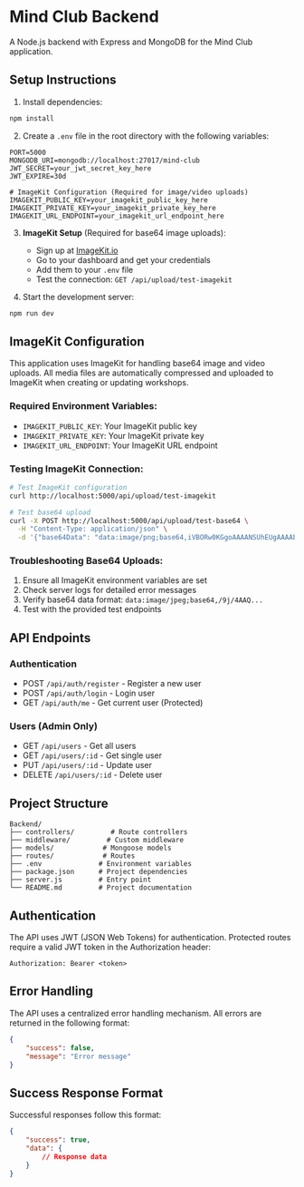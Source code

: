 # Mind Club Backend

A Node.js backend with Express and MongoDB for the Mind Club application.

## Setup Instructions

1. Install dependencies:
```bash
npm install
```

2. Create a `.env` file in the root directory with the following variables:
```
PORT=5000
MONGODB_URI=mongodb://localhost:27017/mind-club
JWT_SECRET=your_jwt_secret_key_here
JWT_EXPIRE=30d

# ImageKit Configuration (Required for image/video uploads)
IMAGEKIT_PUBLIC_KEY=your_imagekit_public_key_here
IMAGEKIT_PRIVATE_KEY=your_imagekit_private_key_here
IMAGEKIT_URL_ENDPOINT=your_imagekit_url_endpoint_here
```

3. **ImageKit Setup** (Required for base64 image uploads):
   - Sign up at [ImageKit.io](https://imagekit.io/)
   - Go to your dashboard and get your credentials
   - Add them to your `.env` file
   - Test the connection: `GET /api/upload/test-imagekit`

4. Start the development server:
```bash
npm run dev
```

## ImageKit Configuration

This application uses ImageKit for handling base64 image and video uploads. All media files are automatically compressed and uploaded to ImageKit when creating or updating workshops.

### Required Environment Variables:
- `IMAGEKIT_PUBLIC_KEY`: Your ImageKit public key
- `IMAGEKIT_PRIVATE_KEY`: Your ImageKit private key  
- `IMAGEKIT_URL_ENDPOINT`: Your ImageKit URL endpoint

### Testing ImageKit Connection:
```bash
# Test ImageKit configuration
curl http://localhost:5000/api/upload/test-imagekit

# Test base64 upload
curl -X POST http://localhost:5000/api/upload/test-base64 \
  -H "Content-Type: application/json" \
  -d '{"base64Data": "data:image/png;base64,iVBORw0KGgoAAAANSUhEUgAAAAEAAAABCAYAAAAfFcSJAAAADUlEQVR42mNkYPhfDwAChwGA60e6kgAAAABJRU5ErkJggg=="}'
```

### Troubleshooting Base64 Uploads:
1. Ensure all ImageKit environment variables are set
2. Check server logs for detailed error messages
3. Verify base64 data format: `data:image/jpeg;base64,/9j/4AAQ...`
4. Test with the provided test endpoints

## API Endpoints

### Authentication
- POST `/api/auth/register` - Register a new user
- POST `/api/auth/login` - Login user
- GET `/api/auth/me` - Get current user (Protected)

### Users (Admin Only)
- GET `/api/users` - Get all users
- GET `/api/users/:id` - Get single user
- PUT `/api/users/:id` - Update user
- DELETE `/api/users/:id` - Delete user

## Project Structure

```
Backend/
├── controllers/         # Route controllers
├── middleware/         # Custom middleware
├── models/            # Mongoose models
├── routes/            # Routes
├── .env              # Environment variables
├── package.json      # Project dependencies
├── server.js         # Entry point
└── README.md         # Project documentation
```

## Authentication

The API uses JWT (JSON Web Tokens) for authentication. Protected routes require a valid JWT token in the Authorization header:

```
Authorization: Bearer <token>
```

## Error Handling

The API uses a centralized error handling mechanism. All errors are returned in the following format:

```json
{
    "success": false,
    "message": "Error message"
}
```

## Success Response Format

Successful responses follow this format:

```json
{
    "success": true,
    "data": {
        // Response data
    }
}
``` 